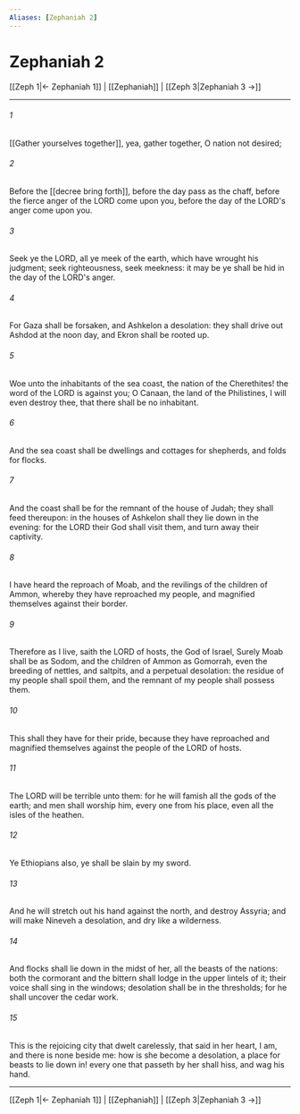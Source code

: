 ```yaml
---
Aliases: [Zephaniah 2]
---
```

# Zephaniah 2

[[Zeph 1|← Zephaniah 1]] | [[Zephaniah]] | [[Zeph 3|Zephaniah 3 →]]
***



###### 1 
[[Gather yourselves together]], yea, gather together, O nation not desired; 

###### 2 
Before the [[decree bring forth]], before the day pass as the chaff, before the fierce anger of the LORD come upon you, before the day of the LORD's anger come upon you. 

###### 3 
Seek ye the LORD, all ye meek of the earth, which have wrought his judgment; seek righteousness, seek meekness: it may be ye shall be hid in the day of the LORD's anger. 

###### 4 
For Gaza shall be forsaken, and Ashkelon a desolation: they shall drive out Ashdod at the noon day, and Ekron shall be rooted up. 

###### 5 
Woe unto the inhabitants of the sea coast, the nation of the Cherethites! the word of the LORD is against you; O Canaan, the land of the Philistines, I will even destroy thee, that there shall be no inhabitant. 

###### 6 
And the sea coast shall be dwellings and cottages for shepherds, and folds for flocks. 

###### 7 
And the coast shall be for the remnant of the house of Judah; they shall feed thereupon: in the houses of Ashkelon shall they lie down in the evening: for the LORD their God shall visit them, and turn away their captivity. 

###### 8 
I have heard the reproach of Moab, and the revilings of the children of Ammon, whereby they have reproached my people, and magnified themselves against their border. 

###### 9 
Therefore as I live, saith the LORD of hosts, the God of Israel, Surely Moab shall be as Sodom, and the children of Ammon as Gomorrah, even the breeding of nettles, and saltpits, and a perpetual desolation: the residue of my people shall spoil them, and the remnant of my people shall possess them. 

###### 10 
This shall they have for their pride, because they have reproached and magnified themselves against the people of the LORD of hosts. 

###### 11 
The LORD will be terrible unto them: for he will famish all the gods of the earth; and men shall worship him, every one from his place, even all the isles of the heathen. 

###### 12 
Ye Ethiopians also, ye shall be slain by my sword. 

###### 13 
And he will stretch out his hand against the north, and destroy Assyria; and will make Nineveh a desolation, and dry like a wilderness. 

###### 14 
And flocks shall lie down in the midst of her, all the beasts of the nations: both the cormorant and the bittern shall lodge in the upper lintels of it; their voice shall sing in the windows; desolation shall be in the thresholds; for he shall uncover the cedar work. 

###### 15 
This is the rejoicing city that dwelt carelessly, that said in her heart, I am, and there is none beside me: how is she become a desolation, a place for beasts to lie down in! every one that passeth by her shall hiss, and wag his hand.

***
[[Zeph 1|← Zephaniah 1]] | [[Zephaniah]] | [[Zeph 3|Zephaniah 3 →]]
